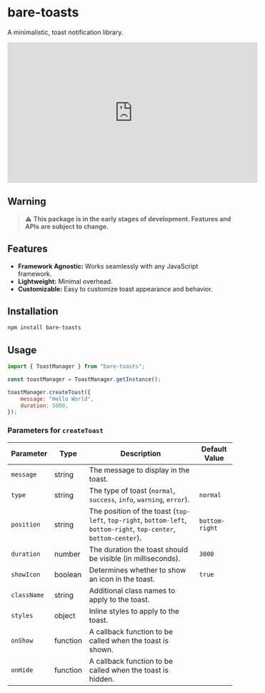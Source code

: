 # bare-toasts

A minimalistic, toast notification library.

<iframe width="560" height="315" src="https://www.youtube.com/embed/6ejOoh3uS0w?si=K8un7p112kP6CFOc" title="YouTube video player" frameborder="0" allow="accelerometer; autoplay; clipboard-write; encrypted-media; gyroscope; picture-in-picture; web-share" referrerpolicy="strict-origin-when-cross-origin" allowfullscreen></iframe>

## Warning

> ⚠️ **This package is in the early stages of development. Features and APIs are subject to change.**

## Features

-   **Framework Agnostic:** Works seamlessly with any JavaScript framework.
-   **Lightweight:** Minimal overhead.
-   **Customizable:** Easy to customize toast appearance and behavior.

## Installation

```bash
npm install bare-toasts
```

## Usage

```javascript
import { ToastManager } from "bare-toasts";

const toastManager = ToastManager.getInstance();

toastManager.createToast({
    message: "Hello World",
    duration: 5000,
});
```

### Parameters for `createToast`

| Parameter   | Type     | Description                                                                                                        | Default Value  |
| ----------- | -------- | ------------------------------------------------------------------------------------------------------------------ | -------------- |
| `message`   | string   | The message to display in the toast.                                                                               |                |
| `type`      | string   | The type of toast (`normal`, `success`, `info`, `warning`, `error`).                                               | `normal`       |
| `position`  | string   | The position of the toast (`top-left`, `top-right`, `bottom-left`, `bottom-right`, `top-center`, `bottom-center`). | `bottom-right` |
| `duration`  | number   | The duration the toast should be visible (in milliseconds).                                                        | `3000`         |
| `showIcon`  | boolean  | Determines whether to show an icon in the toast.                                                                   | `true`         |
| `className` | string   | Additional class names to apply to the toast.                                                                      |                |
| `styles`    | object   | Inline styles to apply to the toast.                                                                               |                |
| `onShow`    | function | A callback function to be called when the toast is shown.                                                          |                |
| `onHide`    | function | A callback function to be called when the toast is hidden.                                                         |                |
